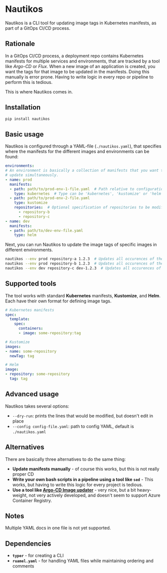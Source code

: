 # Nautikos 

Nautikos is a CLI tool for updating image tags in Kubernetes manifests, as part of a GitOps CI/CD process. 

## Rationale

In a GitOps CI/CD process, a deployment repo contains Kubernetes manifests for multiple services and environments, that are tracked by a tool like *Argo-CD* or *Flux*. When a new image of an application is created, you want the tags for that image to be updated in the manifests. Doing this manually is error prone. Having to write logic in every repo or pipeline to perform this is tedious. 

This is where Nautikos comes in. 

## Installation 

```bash
pip install nautikos
```

## Basic usage 

Nautikos is configured through a YAML-file (`./nautikos.yaml`), that specifies where the manifests for the different images and environments can be found: 

```yaml
environments: 
# An environment is basically a collection of manifests that you want to 
# update simultaneously. 
- name: prod 
  manifests: 
  - path: path/to/prod-env-1-file.yaml  # Path relative to configuration file
    type: kubernetes  # Type can be 'kubernetes', 'kustomize' or 'helm'
  - path: path/to/prod-env-2-file.yaml 
    type: kustomize
    repositories:  # Optional specification of repositories to be modified for more granular control
      - repository-b
      - repository-c
- name: dev
  manifests: 
  - path: path/to/dev-env-file.yaml
    type: helm
```

Next, you can run Nautikos to update the image tags of specific images in different environments.

```bash
nautikos --env prod repository-a 1.2.3  # Updates all occurences of the image `repository-a` to `1.2.3` in `prod-env-1-file.yaml`
nautikos --env prod repository-b 1.2.3  # Updates all occurences of the image `repository-b` to `1.2.3` in `prod-env-1-file.yaml` and `prod-env-1-file.yaml`
nautikos --env dev repository-c dev-1.2.3  # Updates all occurences of the image `repository-c` to `dev-1.2.3` in `dev-env-file.yaml`
```

## Supported tools

The tool works with standard **Kubernetes** manifests, **Kustomize**, and **Helm**. Each have their own format for defining image tags. 

```yaml
# Kubernetes manifests
spec:
  template:
    spec:
      containers:
      - image: some-repository:tag

# Kustomize
images: 
- name: some-repository
  newTag: tag 

# Helm 
image: 
- repository: some-repository 
  tag: tag 
```

## Advanced usage

Nautikos takes several options: 

* `--dry-run`: prints the lines that would be modified, but doesn't edit in place 
* `--config config-file.yaml`: path to config YAML, default is `./nautikos.yaml`

## Alternatives 

There are basically three alternatives to do the same thing: 

* **Update manifests manually** - of course this works, but this is not really proper CD
* **Write your own bash scripts in a pipeline using a tool like `sed`** - This works, but having to write this logic for every project is tedious. 
* **Use a tool like [Argo-CD Image updater](https://argocd-image-updater.readthedocs.io/en/stable/)** - very nice, but a bit heavy-weight, not very actively developed, and doesn't seem to support Azure Container Registry. 

## Notes 

Multiple YAML docs in one file is not yet supported. 

## Dependencies 

* **`typer`** - for creating a CLI 
* **`ruamel.yaml`** - for handling YAML files while maintaining ordering and comments

